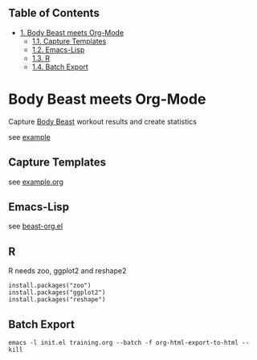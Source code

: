 <div id="table-of-contents">
<h2>Table of Contents</h2>
<div id="text-table-of-contents">
<ul>
<li><a href="#sec-1">1. Body Beast meets Org-Mode</a>
<ul>
<li><a href="#sec-1-1">1.1. Capture Templates</a></li>
<li><a href="#sec-1-2">1.2. Emacs-Lisp</a></li>
<li><a href="#sec-1-3">1.3. R</a></li>
<li><a href="#sec-1-4">1.4. Batch Export</a></li>
</ul>
</li>
</ul>
</div>
</div>


# Body Beast meets Org-Mode<a id="sec-1" name="sec-1"></a>

Capture [Body Beast](http://www.beachbody.com/product/fitness_programs/body-beast-workout.do) workout results and create statistics 

see [example](example.html)

## Capture Templates<a id="sec-1-1" name="sec-1-1"></a>

see [example.org](example.md)

## Emacs-Lisp<a id="sec-1-2" name="sec-1-2"></a>

see [beast-org.el](src/beast-org.el)

## R<a id="sec-1-3" name="sec-1-3"></a>

R needs zoo, ggplot2 and reshape2

    install.packages("zoo")
    install.packages("ggplot2")
    install.packages("reshape")

## Batch Export<a id="sec-1-4" name="sec-1-4"></a>

    emacs -l init.el training.org --batch -f org-html-export-to-html --kill